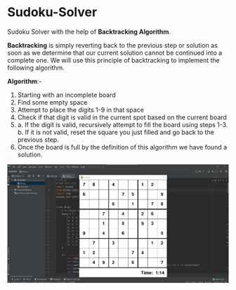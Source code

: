 # Sudoku-Solver
Sudoku Solver with the help of **Backtracking Algorithm**.

**Backtracking** is simply reverting back to the previous step or solution as soon as we determine that our current solution cannot be continued into a complete one. 
We will use this principle of backtracking to implement the following algorithm.

**Algorithm**:-

1. Starting with an incomplete board
2. Find some empty space
3. Attempt to place the digits 1-9 in that space
4. Check if that digit is valid in the current spot based on the current board
5. a. If the digit is valid, recursively attempt to fill the board using steps 1-3.\
   b. If it is not valid, reset the square you just filled and go back to the previous step.
6. Once the board is full by the definition of this algorithm we have found a solution.

![](sudoku_image.png)


